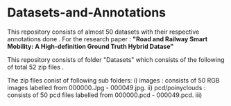 # Datasets-and-Annotations
This repository consists of almost 50 datasets with their respective annotations done .
For the research paper : **"Road and Railway Smart Mobility: A High-definition Ground
Truth Hybrid Datase"**

This repository consists of folder "Datasets" which consists of the following of total 52 zip files .

The zip files conist of following sub folders: 
i) images : consists of 50 RGB images labelled from 000000.Jpg - 000049.jpg.
ii) pcd/poinyclouds : consists of 50 pcd files labelled from 000000.pcd - 000049.pcd.
iii) 
